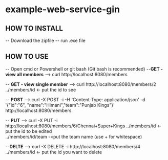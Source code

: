 # example-web-service-gin

## HOW TO INSTALL
-- Download the zipfile
-- run .exe file

## HOW TO USE
-- Open cmd or Powershell or git bash (Git bash is recommended)
--**GET - view all members** 
  --> curl http://localhost:8080/members

-- **GET - view single member** 
  --> curl http://localhost:8080/members/2
  ../members/id <- put the id to see

-- **POST**
  --> curl -X POST -i -H 'Content-Type: application/json' -d '{"id":"6", "name":"Himani","team":"Punjab Kings"}' http://localhost:8080/members
  
-- **PUT**
  --> curl -X PUT -i http://localhost:8080/members/6/Chennai+Super+Kings
  ../members/id <- put the id to be edited  
  ../members/id/team -<put the team name (use + for whitespace)
  
--**DELTE**
  --> curl -X DELETE -i http://localhost:8080/members/4
      ../members/id <- put the id you want to delete
